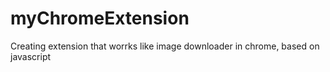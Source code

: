 # myChromeExtension
Creating extension that worrks like image downloader in chrome, based on javascript
